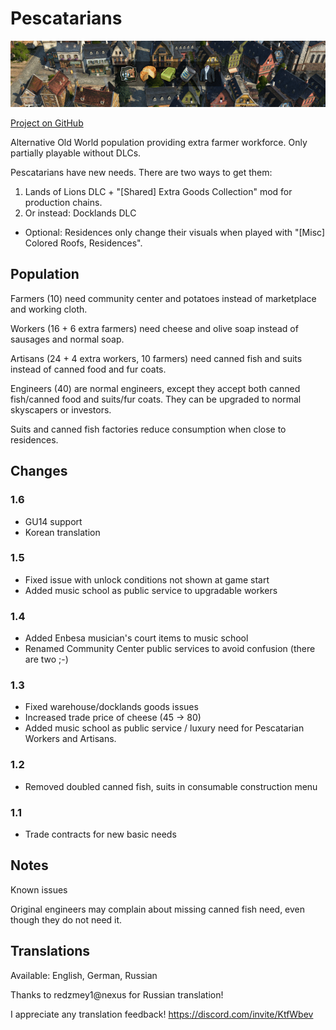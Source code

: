 # Pescatarians

![](./banner.png)

[Project on GitHub](https://github.com/jakobharder/anno-1800-jakobs-mods)

Alternative Old World population providing extra farmer workforce.
Only partially playable without DLCs.

Pescatarians have new needs. There are two ways to get them:

1. Lands of Lions DLC + "[Shared] Extra Goods Collection" mod for production chains.
2. Or instead: Docklands DLC
- Optional: Residences only change their visuals when played with "[Misc] Colored Roofs, Residences". 

## Population

Farmers (10) need community center and potatoes instead of marketplace and working cloth.

Workers (16 + 6 extra farmers) need cheese and olive soap instead of sausages and normal soap.

Artisans (24 + 4 extra workers, 10 farmers) need canned fish and suits instead of canned food and fur coats.

Engineers (40) are normal engineers, except they accept both canned fish/canned food and suits/fur coats. They can be upgraded to normal skyscapers or investors.

Suits and canned fish factories reduce consumption when close to residences.

## Changes

### 1.6

- GU14 support
- Korean translation

### 1.5

- Fixed issue with unlock conditions not shown at game start
- Added music school as public service to upgradable workers

### 1.4

- Added Enbesa musician's court items to music school
- Renamed Community Center public services to avoid confusion (there are two ;-)

### 1.3

- Fixed warehouse/docklands goods issues
- Increased trade price of cheese (45 -> 80)
- Added music school as public service / luxury need for Pescatarian Workers and Artisans.

### 1.2

- Removed doubled canned fish, suits in consumable construction menu

### 1.1

- Trade contracts for new basic needs

## Notes

Known issues

Original engineers may complain about missing canned fish need, even though they do not need it.

## Translations

Available: English, German, Russian

Thanks to redzmey1@nexus for Russian translation!

I appreciate any translation feedback! https://discord.com/invite/KtfWbev
